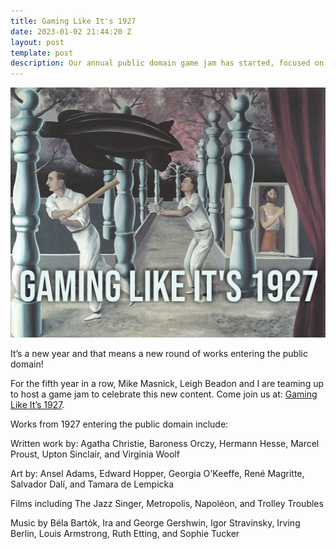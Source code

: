 ```yaml
---
title: Gaming Like It's 1927
date: 2023-01-02 21:44:20 Z
layout: post
template: post
description: Our annual public domain game jam has started, focused on 1927
---
```


![](/images/gaming-like-it-s-1927-logo.png)

It’s a new year and that means a new round of works entering the public domain!

For the fifth year in a row, Mike Masnick, Leigh Beadon and I are teaming up to host a game jam to celebrate this new content. Come join us at: [Gaming Like It’s 1927](https://itch.io/jam/gaming-like-its-1927 "Gaming Like It's 1927").

Works from 1927 entering the public domain include:

Written work by: Agatha Christie, Baroness Orczy, Hermann Hesse, Marcel Proust, Upton Sinclair, and Virginia Woolf

Art by: Ansel Adams, Edward Hopper, Georgia O'Keeffe, René Magritte, Salvador Dalí, and Tamara de Lempicka

Films including The Jazz Singer, Metropolis, Napoléon, and Trolley Troubles

Music by Béla Bartók, Ira and George Gershwin, Igor Stravinsky, Irving Berlin, Louis Armstrong, Ruth Etting, and Sophie Tucker
